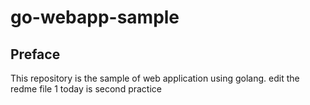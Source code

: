# go-webapp-sample



## Preface
This repository is the sample of web application using golang.
edit  the redme file 1
today is second practice 
